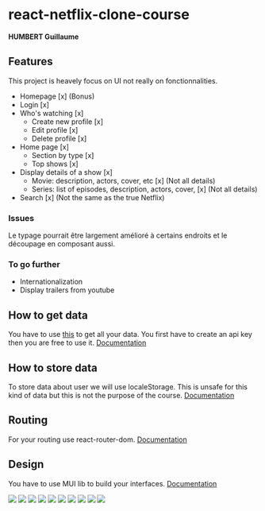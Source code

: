 # react-netflix-clone-course
**HUMBERT Guillaume**
## Features
This project is heavely focus on UI not really on fonctionnalities.
-   Homepage [x] (Bonus)
-   Login [x]
-   Who's watching [x]
    -   Create new profile [x]
    -   Edit profile [x]
    -   Delete profile [x]
-   Home page [x]
    -   Section by type [x]
    -   Top shows [x]
-   Display details of a show [x]
    -   Movie: description, actors, cover, etc [x] (Not all details)
    -   Series: list of episodes, description, actors, cover, [x] (Not all details)
-   Search [x] (Not the same as the true Netflix)

### Issues

<p>
    Le typage pourrait être largement amélioré à certains endroits et le découpage en composant aussi.
</p>

### To go further

-   Internationalization 
-   Display trailers from youtube

## How to get data

You have to use [this](https://www.themoviedb.org/) to get all your data. You first have to create an api key then you are free to use it.
[Documentation](https://developers.themoviedb.org/3)

## How to store data

To store data about user we will use localeStorage. This is unsafe for this kind of data but this is not the purpose of the course.
[Documentation](https://developer.mozilla.org/en-US/docs/Web/API/Window/localStorage)

## Routing

For your routing use react-router-dom.
[Documentation](https://v5.reactrouter.com/web/guides/quick-start)

## Design

You have to use MUI lib to build your interfaces.
[Documentation](https://mui.com/)

![](Assets/homepage.png)
![](Assets/login.png)
![](Assets/movieDetails.png)
![](Assets/mylist.png)
![](Assets/search.png)
![](Assets/sectionByType.png)
![](Assets/serieDetails.png)
![](Assets/serieEpList.png)
![](Assets/topshows.png)
![](Assets/whoswatching.png)
